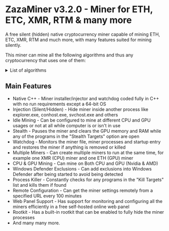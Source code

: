 # ZazaMiner v3.2.0 - Miner for ETH, ETC, XMR, RTM & many more

A free silent (hidden) native cryptocurrency miner capable of mining ETH, ETC, XMR, RTM and much more, with many features suited for mining silently.

This miner can mine all the following algorithms and thus any cryptocurrency that uses one of them:
<details>
 <summary>List of algorithms</summary>
 <table>
	<tr><th>Algorithm</th><th>Example Cryptocurrency</th></tr>
	<tr><td>rx/0</td><td>Monero</td></tr>
	<tr><td>gr</td><td>Raptoreum</td></tr>
	<tr><td>ethash</td><td>EthereumPoW, Metaverse, Callisto, QuarkChain, EtherGem, Etho, Expanse, Ellaism</td></tr>
	<tr><td>etchash</td><td>Ethereum Classic</td></tr>
	<tr><td>ubqhash</td><td>Ubiq</td></tr>
	<tr><td>cn/gpu</td><td>Conceal, Ryo, Equilibria</td></tr>
	<tr><td>argon2/chukwa</td><td>2ACoin</td></tr>
	<tr><td>rx/arq</td><td>ArQmA</td></tr>
	<tr><td>cn-heavy/xhv</td><td>Haven, Blockcloud</td></tr>
	<tr><td>cn/fast</td><td>Electronero, ElectroneroXP</td></tr>
	<tr><td>rx/keva</td><td>Kevacoin</td></tr>
	<tr><td>cn-pico</td><td>Kryptokrona</td></tr>
	<tr><td>cn/half</td><td>Masari</td></tr>
	<tr><td>argon2/ninja</td><td>NinjaCoin</td></tr>
	<tr><td>kawpow</td><td>Ravencoin</td></tr>
	<tr><td>rx/sfx</td><td>Safex</td></tr>
	<tr><td>cn/r</td><td>Sumokoin</td></tr>
	<tr><td>cn-pico/tlo</td><td>Talleo</td></tr>
	<tr><td>argon2/chukwav2</td><td>Turtlecoin</td></tr>
	<tr><td>cn/upx2</td><td>Uplexa</td></tr>
	<tr><td>rx/wow</td><td>Wownero</td></tr>
	<tr><td>cn/ccx</td><td></td></tr>
	<tr><td>cn/zls</td><td></td></tr>
	<tr><td>cn/double</td><td></td></tr>
	<tr><td>cn/2</td><td></td></tr>
	<tr><td>cn/xao</td><td></td></tr>
	<tr><td>cn/rwz</td><td></td></tr>
	<tr><td>cn/rto</td><td></td></tr>
	<tr><td>cn-heavy/tube</td><td></td></tr>
	<tr><td>cn-heavy/0</td><td></td></tr>
	<tr><td>cn/1</td><td></td></tr>
	<tr><td>cn-lite/1</td><td></td></tr>
	<tr><td>cn-lite/0</td><td></td></tr>
	<tr><td>cn/0</td><td></td></tr>
</table>
</details>

## Main Features

* Native C++ - Miner installer/injector and watchdog coded fully in C++ with no run requirements except a 64-bit OS
* Injection (Silent/Hidden) - Hide miner inside another process like explorer.exe, conhost.exe, svchost.exe and others
* Idle Mining - Can be configured to mine at different CPU and GPU usages or not at all while computer is or isn't in use
* Stealth - Pauses the miner and clears the GPU memory and RAM while any of the programs in the "Stealth Targets" option are open
* Watchdog - Monitors the miner file, miner processes and startup entry and restores the miner if anything is removed or killed
* Multiple Miners - Can create multiple miners to run at the same time, for example one XMR (CPU) miner and one ETH (GPU) miner
* CPU & GPU Mining - Can mine on Both CPU and GPU (Nvidia & AMD)
* Windows Defender Exclusions - Can add exclusions into Windows Defender after being started to avoid being detected
* Process Killer - Constantly checks for any programs in the "Kill Targets" list and kills them if found
* Remote Configuration - Can get the miner settings remotely from a specified URL every 100 minutes
* Web Panel Support - Has support for monitoring and configuring all the miners efficiently in a free self-hosted online web panel
* Rootkit - Has a built-in rootkit that can be enabled to fully hide the miner processes
* And many many more.
